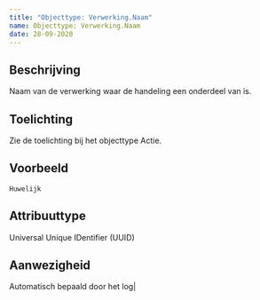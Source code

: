 ```yaml
---
title: "Objecttype: Verwerking.Naam"
name: Objecttype: Verwerking.Naam
date: 28-09-2020
---
```


## Beschrijving
Naam van de verwerking waar de handeling een onderdeel van is.

## Toelichting
Zie de toelichting bij het objecttype Actie.

## Voorbeeld
`Huwelijk`

## Attribuuttype
Universal Unique IDentifier (UUID)

## Aanwezigheid
Automatisch bepaald door het log|
